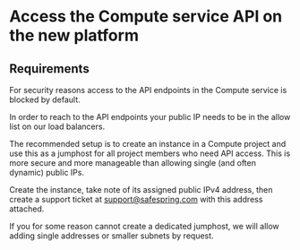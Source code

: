 # Access the Compute service API on the new platform

## Requirements

For security reasons access to the API endpoints in the Compute service is
blocked by default.  

In order to reach to the API endpoints your public IP needs to be in the allow
list on our load balancers. 

The recommended setup is to create an instance in a Compute project and use this
as a jumphost for all project members who need API access. This is more secure
and more manageable than allowing single (and often dynamic) public IPs.

Create the instance, take note of its assigned public IPv4 address, then create
a support ticket at support@safespring.com with this address attached.  

If you for some reason cannot create a dedicated jumphost, we will allow adding
single addresses or smaller subnets by request. 
